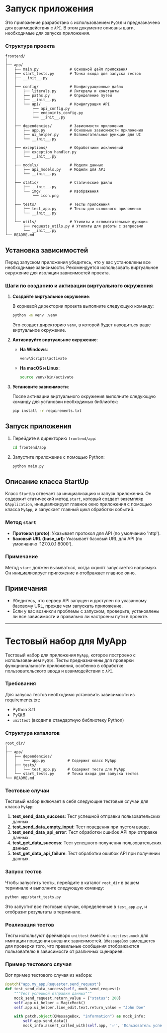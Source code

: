 # Запуск приложения

Это приложение разработано с использованием `PyQt6` и предназначено для взаимодействия с `API`. В этом документе описаны шаги, необходимые для запуска приложения.

### Структура проекта

```
frontend/
│
├── app/
│   ├── main.py              # Основной файл приложения
│   ├── start_tests.py       # Точка входа для запуска тестов
│   ├── __init__.py
│   │
│   ├── config/              # Конфигурационные файлы
│   │   ├── literals.py      # Литералы и константы
│   │   ├── paths.py         # Определение путей
│   │   ├── __init__.py
│   │   └── api/             # Конфигурация API
│   │       ├── api_config.py
│   │       ├── endpoints_config.py
│   │       └── __init__.py
│   │
│   ├── dependencies/        # Зависимости приложения
│   │   ├── app.py           # Основные зависимости приложения
│   │   ├── ui_helper.py     # Вспомогательные функции для UI
│   │   └── __init__.py
│   │
│   ├── exceptions/          # Обработчики исключений
│   │   ├── exception_handler.py
│   │   └── __init__.py
│   │
│   ├── models/              # Модели данных
│   │   ├── api_models.py    # Модели для API
│   │   └── __init__.py
│   │
│   ├── static/              # Статические файлы
│   │   ├── __init__.py
│   │   └── img/             # Изображения
│   │       └── icon.png
│   │
│   ├── tests/               # Тесты приложения
│   │   ├── test_app.py      # Тесты для основного приложения
│   │   └── __init__.py
│   │
│   └── utils/               # Утилиты и вспомогательные функции
│       ├── requests_utils.py # Утилиты для работы с запросами
│       └── __init__.py
└── README.md
```

## Установка зависимостей

Перед запуском приложения убедитесь, что у вас установлены все необходимые зависимости. Рекомендуется использовать виртуальное окружение для изоляции зависимостей проекта.

### Шаги по созданию и активации виртуального окружения

1. **Создайте виртуальное окружение**:

   В корневой директории проекта выполните следующую команду:

   ```bash
   python -m venv .venv
   ```

   Это создаст директорию `venv`, в которой будет находиться ваше виртуальное окружение.

2. **Активируйте виртуальное окружение**:

   - **На Windows**:

     ```bash
     venv\Scripts\activate
     ```

   - **На macOS и Linux**:

     ```bash
     source venv/bin/activate
     ```

3. **Установите зависимости**:

   После активации виртуального окружения выполните следующую команду для установки необходимых библиотек:

   ```bash
   pip install -r requirements.txt
   ```


## Запуск приложения

1. Перейдите в директорию `frontend/app`:

   ```bash
   cd frontend/app
   ```

2. Запустите приложение с помощью Python:

   ```bash
   python main.py
   ```

## Описание класса StartUp

Класс `StartUp` отвечает за инициализацию и запуск приложения. Он содержит статический метод `start`, который создает экземпляр `QApplication`, инициализирует главное окно приложения с помощью класса `MyApp`, и запускает главный цикл обработки событий.

### Метод `start`

- **Протокол (proto)**: Указывает протокол для API (по умолчанию 'http').
- **Базовый URL (base_url)**: Указывает базовый URL для API (по умолчанию '127.0.0.1:8000').

### Примечание

Метод `start` должен вызываться, когда скрипт запускается напрямую. Он инициализирует приложение и отображает главное окно.

## Примечания

- Убедитесь, что сервер API запущен и доступен по указанному базовому URL, прежде чем запускать приложение.
- Если у вас возникли проблемы с запуском, проверьте, установлены ли все зависимости и правильно ли настроены пути в проекте.



---


# Тестовый набор для MyApp

Тестовый набор для приложения `MyApp`, которое построено с использованием `PyQt6`. Тесты предназначены для проверки функциональности приложения, особенно в обработке пользовательского ввода и взаимодействии с `API`.

### Требования

Для запуска тестов необходимо установить зависимости из requirements.txt:

- Python 3.11
- PyQt6
- `unittest` (входит в стандартную библиотеку Python)

### Структура каталогов

```
root_dir/
│
├── app/
│   ├── dependencies/
│   │   └── app.py          # Содержит класс MyApp
│   ├── tests/
│   │   └── test_app.py     # Содержит тесты для MyApp
│   └── start_tests.py      # Точка входа для запуска тестов
└── README.md
```

### Тестовые случаи

Тестовый набор включает в себя следующие тестовые случаи для класса `MyApp`:

1. **test_send_data_success**: Тест успешной отправки пользовательских данных.
2. **test_send_data_empty_input**: Тест поведения при пустом вводе.
3. **test_send_data_api_error**: Тест обработки ошибок API при отправке данных.
4. **test_get_data_success**: Тест успешного получения пользовательских данных.
5. **test_get_data_api_failure**: Тест обработки ошибок API при получении данных.

### Запуск тестов

Чтобы запустить тесты, перейдите в каталог `root_dir` в вашем терминале и выполните следующую команду:

```bash
python app/start_tests.py
```

Это запустит все тестовые случаи, определенные в `test_app.py`, и отобразит результаты в терминале.

### Реализация тестов

Тесты используют фреймворк `unittest` вместе с `unittest.mock` для имитации поведения внешних зависимостей. `QMessageBox` замещается для проверки того, что правильные сообщения отображаются пользователю в зависимости от различных сценариев.

### Пример тестового случая

Вот пример тестового случая из набора:

```python
@patch("app.my_app.Requester.send_request")
def test_send_data_success(self, mock_send_request):
    """Тест успешной отправки данных"""
    mock_send_request.return_value = {"status": 200}
    self.app.ui_helper = MagicMock()
    self.app.ui_helper.line_edit.text.return_value = "John Doe"

    with patch.object(QMessageBox, "information") as mock_info:
        self.app.send_data()
        mock_info.assert_called_with(self.app, '✅', 'Пользователь успешно создан!')
```